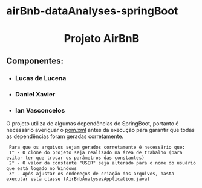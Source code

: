 # airBnb-dataAnalyses-springBoot

<h1 align="center">Projeto AirBnB</h1>
<h2>Componentes: </h2>

<ul>
    <li><h3>Lucas de Lucena</h3></li>
    <li><h3>Daniel Xavier</h3></li>
    <li><h3>Ian Vasconcelos</h3></li>
</ul>

<p>O projeto utiliza de algumas dependências do SpringBoot, portanto é necessário averiguar o 
<u>pom.xml</u> antes da execução para garantir que todas as dependências foram geradas corretamente.</p>

    
     Para que os arquivos sejam gerados corretamente é necessário que:
     1° - O clone do projeto seja realizado na área de trabalho (para evitar ter que trocar os parâmetros das constantes)
     2° - O valor da constante "USER" seja alterado para o nome do usuário que está logado no Windows
     3° - Após ajustar os endereços de criação dos arquivos, basta executar esta classe (AirBnbAnalysesApplication.java)
    
